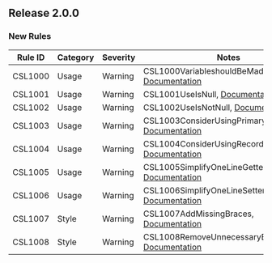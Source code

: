 ﻿## Release 2.0.0

### New Rules

Rule ID | Category | Severity | Notes
--------|----------|----------|--------------------
CSL1000 |  Usage   |  Warning | CSL1000VariableshouldBeMadeConstant, [Documentation](doc/CSL1000.md)
CSL1001 |  Usage   |  Warning | CSL1001UseIsNull, [Documentation](doc/CSL1001.md)
CSL1002 |  Usage   |  Warning | CSL1002UseIsNotNull, [Documentation](doc/CSL1002.md)
CSL1003 |  Usage   |  Warning | CSL1003ConsiderUsingPrimaryConstructor, [Documentation](doc/CSL1003.md)
CSL1004 |  Usage   |  Warning | CSL1004ConsiderUsingRecord, [Documentation](doc/CSL1004.md)
CSL1005 |  Usage   |  Warning | CSL1005SimplifyOneLineGetter, [Documentation](doc/CSL1005.md)
CSL1006 |  Usage   |  Warning | CSL1006SimplifyOneLineSetter, [Documentation](doc/CSL1006.md)
CSL1007 |  Style   |  Warning | CSL1007AddMissingBraces, [Documentation](doc/CSL1007.md)
CSL1008 |  Style   |  Warning | CSL1008RemoveUnnecessaryBraces, [Documentation](doc/CSL1008.md)
